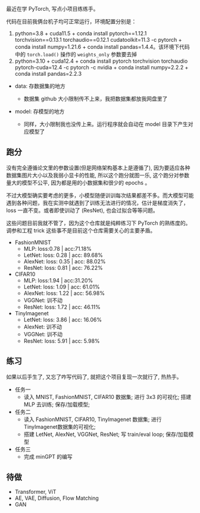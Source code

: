 最近在学 PyTorch, 写点小项目练练手。

代码在目前我俩台机子均可正常运行，环境配置分别是：

1. python=3.8 + cuda11.5 + conda install pytorch==1.12.1 torchvision==0.13.1 torchaudio==0.12.1 cudatoolkit=11.3 -c pytorch + conda install numpy=1.21.6 + conda install pandas=1.4.4。该环境下代码中的 `torch.load()` 操作的 `weights_only` 参数要去掉
2. python=3.10 + cuda12.4 + conda install pytorch torchvision torchaudio pytorch-cuda=12.4 -c pytorch -c nvidia + conda install numpy=2.2.2 + conda install pandas=2.2.3

- data: 存数据集的地方
  - 数据集 github 大小限制传不上来，我把数据集都放我网盘里了

- model: 存模型的地方
  - 同样，大小限制我也没传上来。运行程序就会自动在 model 目录下产生对应模型了

## 跑分
没有完全遵循论文里的参数设置(但是网络架构基本上是遵循了), 因为要适应各种数据集图片大小以及我弱小显卡的性能, 所以这个跑分就图一乐, 这个跑分对参数量大的模型不公平, 因为都是用的小数据集和很少的 epochs 。

不过大模型确实要考虑的更多，小模型随便训训每次结果都差不多。而大模型可能遇到各种问题，我在实测中就遇到了训练无法进行的情况，估计是梯度消失了，loss 一直不变。或者即使训动了 (ResNet), 也会过拟合等等问题。

这些问题目前我就不管了，因为这个仓库就是纯粹练习下 PyTorch 的熟练度的。调参和工程 trick 这些事不是目前这个仓库需要关心的主要矛盾。

- FashionMNIST
  - MLP: loss:0.78  | acc:71.18%
  - LetNet: loss:   0.28 | acc:  89.68%
  - AlexNet: loss:   0.35 | acc:  88.02%
  - ResNet: loss:   0.81 | acc:  76.22%
- CIFAR10
  - MLP: loss:1.94  | acc:31.20%
  - LetNet: loss:   1.09 | acc:  61.01%
  - AlexNet: loss:   1.22 | acc:  56.98%
  - VGGNet: 训不动
  - ResNet: loss:   1.72 | acc:  46.11%
- TinyImagenet
  - LetNet: loss:   3.86 | acc:  16.06%
  - AlexNet: 训不动
  - VGGNet: 训不动
  - ResNet: loss:   5.91 | acc:   5.98%

## 练习

如果以后手生了, 又忘了咋写代码了, 就把这个项目复现一次就行了, 热热手。

- 任务一
  - 读入 MNIST, FashionMNIST, CIFAR10 数据集; 进行 3x3 的可视化; 搭建 MLP 去训练; 保存/加载模型;
- 任务二
  - 读入 FashionMNIST, CIFAR10, TinyImagenet 数据集; 进行TinyImagenet数据集的可视化;
  - 搭建 LetNet, AlexNet, VGGNet, ResNet; 写 train/eval loop; 保存/加载模型
- 任务三
  - 完成 minGPT 的编写

## 待做
- Transformer, ViT
- AE, VAE, Diffusion, Flow Matching
- GAN